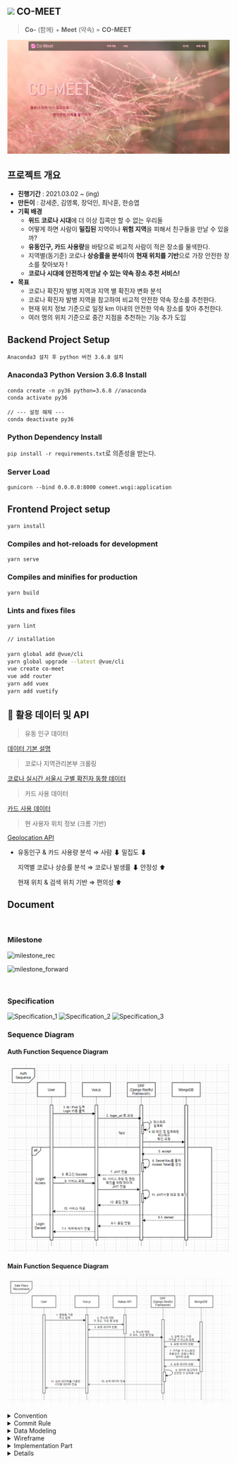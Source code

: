 ## <img src = "Document/Logo/Logo.png" width="5%"> CO-MEET

> **Co-** (함께) + **Meet** (약속) = **CO-MEET** 

![milestone_forward](Document/Page_Screenshot/screenshot/landing_page.png)

## 프로젝트 개요

-   **진행기간** : 2021.03.02 ~ (ing)
-   **만든이** : 강세준, 김영록, 장덕인, 최낙훈, 한승엽
-   **기획 배경**
    -   **위드 코로나 시대**에 더 이상 집콕만 할 수 없는 우리들
    -   어떻게 하면 사람이 **밀집된** 지역이나 **위험 지역**을 피해서 친구들을 만날 수 있을까?
    -   **유동인구, 카드 사용량**을 바탕으로 비교적 사람이 적은 장소를 물색한다.
    -   지역별(동기준) 코로나 **상승률을 분석**하여 **현재 위치를 기반**으로 가장 안전한 장소를 찾아보자 !
    -   **코로나 시대에 안전하게 만날 수 있는 약속 장소 추천 서비스!**
-   **목표**
    -   코로나 확진자 발병 지역과 지역 별 확진자 변화 분석
    -   코로나 확진자 발병 지역을 참고하여 비교적 안전한 약속 장소를 추천한다.
    -   현재 위치 정보 기준으로 일정 km 이내의 안전한 약속 장소를 찾아 추천한다.
    -   여러 명의 위치 기준으로 중간 지점을 추천하는 기능 추가 도입

## Backend Project Setup

```
Anaconda3 설치 후 python 버전 3.6.8 설치
```

### Anaconda3 Python Version 3.6.8 Install

```
conda create -n py36 python=3.6.8 //anaconda
conda activate py36

// --- 설정 해제 ---
conda deactivate py36
```

### Python Dependency Install

`pip install -r requirements.txt`로 의존성을 받는다.

### Server Load

```
gunicorn --bind 0.0.0.0:8000 comeet.wsgi:application
```

## Frontend Project setup

```
yarn install
```

### Compiles and hot-reloads for development

```
yarn serve
```

### Compiles and minifies for production

```
yarn build
```

### Lints and fixes files

```
yarn lint
```

```bash
// installation

yarn global add @vue/cli
yarn global upgrade --latest @vue/cli
vue create co-meet
vue add router
yarn add vuex
yarn add vuetify
```

## 📄 **활용 데이터 및 API**

> 유동 인구 데이터

[데이터 기본 설명](https://www.bigdatahub.co.kr/product/view.do?pid=1002348)

> 코로나 지역관리본부 크롤링

[코로나 실시간 서울시 구별 확진자 동향 데이터](https://www.seoul.go.kr/coronaV/coronaStatus.do)

> 카드 사용 데이터

[카드 사용 데이터](https://dacon.io/competitions/official/235618/data/)

> 현 사용자 위치 정보 (크롬 기반)

[Geolocation API](https://www.zerocho.com/category/HTML&DOM/post/59155228a22a5d001827ea5d)

-   유동인구 & 카드 사용량 분석 ⇒ 사람 ⬇ 밀집도 ⬇

    지역별 코로나 상승률 분석 ⇒ 코로나 발생률 ⬇ 안정성 ⬆

    현재 위치 & 검색 위치 기반 ⇒ 편의성 ⬆

## Document

<br>

### Milestone

![milestone_rec](Document/Milestone/before_milestone.png)

![milestone_forward](Document/Milestone/future_milestone.png)

<br>

### Specification

![Specification_1](Document/Specification/Specification_1.png)
![Specification_2](Document/Specification/Specification_2.png)
![Specification_3](Document/Specification/Specification_3.png)

### Sequence Diagram

#### Auth Function Sequence Diagram

![Authsequence_diagram](Document/Sequence_Diagram/Authsequence_diagram.png)

#### Main Function Sequence Diagram

![Main_functionsequence_diagram](Document/Sequence_Diagram/Main_functionsequence_diagram.png)

<details>
    <summary> Convention </summary>
    <ul>
        <a href="Document/Convention/Python_Convention.md"><li> Python_Convention</li></a>
    </ul>
</details>
<details>
    <summary> Commit Rule</summary>
    <ul>
        <a href="Document/Commit Rule/Git Commit Rule.md"><li> Git Commit Rule</li></a>
    </ul>
</details>

<details>
    <summary> Data Modeling</summary>
    <ul>
        <a href="Document/Data Modeling/Data Modeling.md"><li> Data Modeling</li></a>
    </ul>
</details>
<details>
    <summary> Wireframe</summary>
    <ul>
        <a href="Document/Wireframe/Wireframe.md"><li> Wireframe</li></a>
    </ul>
</details>
<details>
    <summary> Implementation Part</summary>
    <ul>
        <a href="Document/Implementation part/Implmt.md"><li> Implementation Part</li></a>
    </ul>
</details>
<details>
<details>
    <summary> Architecture </summary>
    <ul>
        <a href="Document/Architecture/architecture.md"><li> Architecture</li></a>
    </ul>
</details>

<details>
    <summary> DB ERD </summary>
    <ul>
        <a href="Document/DB ERD/erd.md"><li> ERD </li></a>
    </ul>
</details>

<details>
    <summary> Page Screenshot</summary>
    <ul>
        <a href="Document/Page Screenshot/page.md"><li> Page Screenshot</li></a>
    </ul>
</details>
